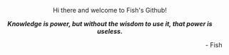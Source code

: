<p align="center" fontSize="50px" > Hi there and welcome to Fish's Github! </p>
<p align="center"> <b><i>Knowledge is power, but without the wisdom to use it, that power is useless.</b></i></p>
  <p align="right" marginRight="100px" > - Fish</p>
<!--
**kenandcrys/Kenandcrys** is a ✨ _special_ ✨ repository because its `README.md` (this file) appears on your GitHub profile.

Here are some ideas to get you started:

- 🔭 I’m currently working on ...
- 🌱 I’m currently learning ...
- 👯 I’m looking to collaborate on ...
- 🤔 I’m looking for help with ...
- 💬 Ask me about ...
- 📫 How to reach me: ...
- 😄 Pronouns: ...
- ⚡ Fun fact: ...
-->
